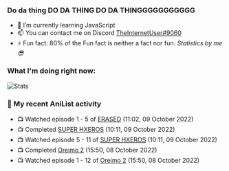 ### Do da thing DO DA THING DO DA THINGGGGGGGGGGG

<!-- **TheInternetUser0/TheInternetUser0** is a ✨ _special_ ✨ repository because its `README.md` (this file) appears on your GitHub profile. -->


- 🌱 I’m currently learning JavaScript
- 📫 You can contact me on Discord [TheInternetUser#9060](https://discord.com/users/534117072796385300)
- ⚡ Fun fact: 80% of the Fun fact is neither a fact nor fun. _Statistics by me 😎_

### What I'm doing right now:
![Stats](https://discord.c99.nl/widget/theme-3/534117072796385300.png)

### 🌸 My recent AniList activity

<!-- ANILIST_ACTIVITY:start -->

-   📺 Watched episode 1 - 5 of [ERASED](https://anilist.co/anime/21234) (11:02, 09 October 2022)
-   📺 Completed [SUPER HXEROS](https://anilist.co/anime/112818) (10:11, 09 October 2022)
-   📺 Watched episode 5 - 11 of [SUPER HXEROS](https://anilist.co/anime/112818) (10:11, 09 October 2022)
-   📺 Completed [Oreimo 2](https://anilist.co/anime/13659) (15:50, 08 October 2022)
-   📺 Watched episode 1 - 12 of [Oreimo 2](https://anilist.co/anime/13659) (15:50, 08 October 2022)

<!-- ANILIST_ACTIVITY:end -->
